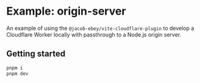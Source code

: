 # Example: origin-server

An example of using the `@jacob-ebey/vite-cloudflare-plugin` to develop a Cloudflare Worker locally with passthrough to a Node.js origin server.

## Getting started

```bash
pnpm i
pnpm dev
```
